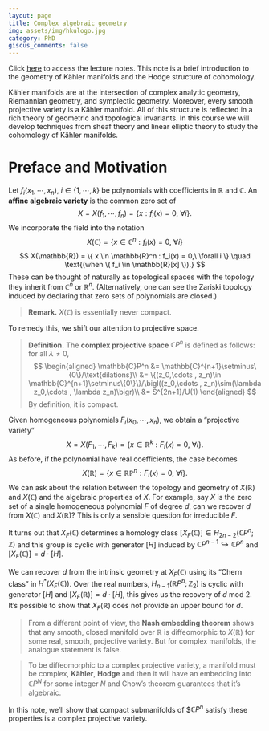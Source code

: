 ```yaml
---
layout: page
title: Complex algebraic geometry
img: assets/img/hkulogo.jpg
category: PhD
giscus_comments: false
---
```


Click [here](https://galobelwang.github.io/file/ComplexAlgebraicGeometry.pdf) to access the lecture notes. This note is a brief introduction to the geometry of Kähler manifolds and the Hodge structure of cohomology.

Kähler manifolds are at the intersection of complex analytic geometry, Riemannian geometry, and symplectic geometry. Moreover, every smooth projective variety is a Kähler manifold. All of this structure is reflected in a rich theory of geometric and topological invariants. In this course we will develop techniques from sheaf theory and linear elliptic theory to study the cohomology of Kähler manifolds.

# Preface and Motivation

Let $f_i(x_1, \cdots , x_n),\ i \in \{1, \cdots , k\}$ be polynomials with coefficients in $\mathbb{R}$ and $\mathbb{C}$.
An **affine algebraic variety** is the common zero set of
$$
X = X(f_1, \cdots , f_n) = \{ x : f_i(x) = 0,\ \forall i \}.
$$
We incorporate the field into the notation
$$
X(\mathbb{C}) = \{ x \in \mathbb{C}^n : f_i(x) = 0,\ \forall i \}
$$
$$
X(\mathbb{R}) = \{ x \in \mathbb{R}^n : f_i(x) = 0,\ \forall i \} \quad \text{(when \( f_i \in \mathbb{R}[x] \)).}
$$
These can be thought of naturally as topological spaces with the topology they inherit from $\mathbb{C}^n$ or $\mathbb{R}^n$.
(Alternatively, one can see the Zariski topology induced by declaring that zero sets of polynomials are closed.)


> **Remark.** $X(\mathbb{C})$ is essentially never compact.


To remedy this, we shift our attention to projective space.


> **Definition.** The **complex projective space** $\mathbb{C}P^n$ is defined as follows: for all $\lambda \ne 0$,
> $$
> \begin{aligned}
> \mathbb{C}P^n
> &= \mathbb{C}^{n+1}\setminus\{0\}/\text{dilations}\\
> &= \{(z_0,\cdots , z_n)\in \mathbb{C}^{n+1}\setminus\{0\}\}/\bigl((z_0,\cdots , z_n)\sim(\lambda z_0,\cdots , \lambda z_n)\bigr)\\
> &= S^{2n+1}/U(1)
> \end{aligned}
> $$
> By definition, it is compact.


Given homogeneous polynomials $F_i(x_0,\cdots,x_n)$, we obtain a “projective variety”
$$
X = X(F_1,\cdots,F_k)=\{x\in\mathbb{R}^k : F_i(x)=0,\ \forall i\}.
$$
As before, if the polynomial have real coefficients, the case becomes
$$
X(\mathbb{R})=\{x\in \mathbb{R}\mathbb{P}^n : F_i(x)=0,\ \forall i\}.
$$
We can ask about the relation between the topology and geometry of $X(\mathbb{R})$ and $X(\mathbb{C})$ and the algebraic properties of $X$.
For example, say $X$ is the zero set of a single homogeneous polynomial $F$ of degree $d$, can we recover $d$ from $X(\mathbb{C})$ and $X(\mathbb{R})$?
This is only a sensible question for irreducible $F$.

It turns out that $X_F(\mathbb{C})$ determines a homology class
$[X_F(\mathbb{C})]\in H_{2n-2}(\mathbb{C}P^n;\mathbb{Z})$ and this group is cyclic with generator $[H]$ induced by
$\mathbb{C}P^{n-1}\hookrightarrow \mathbb{C}P^n$ and $[X_F(\mathbb{C})]=d\cdot[H]$.

We can recover $d$ from the intrinsic geometry at $X_F(\mathbb{C})$ using its “Chern class” in $H^*(X_F(\mathbb{C}))$.
Over the real numbers, $H_{n-1}(\mathbb{R}P^b;\mathbb{Z}_2)$ is cyclic with generator $[H]$ and $[X_F(\mathbb{R})]=d\cdot[H]$, this gives us the recovery of $d$ mod $2$.
It’s possible to show that $X_F(\mathbb{R})$ does not provide an upper bound for $d$.

>From a different point of view, the **Nash embedding theorem** shows that any smooth, closed manifold over $\mathbb{R}$ is diffeomorphic to $X(\mathbb{R})$ for some real, smooth, projective variety. But for complex manifolds, the analogue statement is false.

>To be diffeomorphic to a complex projective variety, a manifold must be complex, **Kähler**, **Hodge** and then it will have an embedding into $\mathbb{C}P^N$ for some integer $N$ and Chow’s theorem guarantees that it’s algebraic.

In this note, we’ll show that compact submanifolds of $$\mathbb{C}P^n$ satisfy these properties is a complex projective variety.